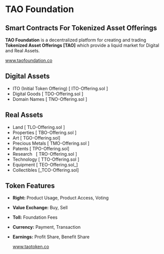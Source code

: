 # TAO Foundation
## Smart Contracts For Tokenized Asset Offerings

**TAO Foundation** is a decentralized platform for creating and trading **Tokenized Asset Offerings [TAO]** which provide a liquid market for Digital and Real Assets.

  www.taofoundation.co

## Digital Assets
* ITO (Initial Token Offering) [ ITO-Offering.sol ]
* Digital Goods [ TDO-Offering.sol ]
* Domain Names  [ TNO-Offering.sol ]

## Real Assets
* Land [ TLO-Offering.sol ]
* Properties [ TBO-Offering.sol ]
* Art [ TGO-Offering.sol]
* Precious Metals [ TMO-Offering.sol ]
* Patents [ TPO-Offering.sol]
* Research   [ TRO-Offering.sol ]
* Technology [ TTO-Offering.sol ]
* Equipment [ TEO-Offering.sol_]
* Collectibles [_TCO-Offering.sol]

## Token Features
* **Right:** Product Usage, Product Access, Voting
* **Value Exchange:** Buy, Sell
* **Toll:** Foundation Fees
* **Currency:** Payment, Transaction
* **Earnings:** Profit Share, Benefit Share

  www.taotoken.co
